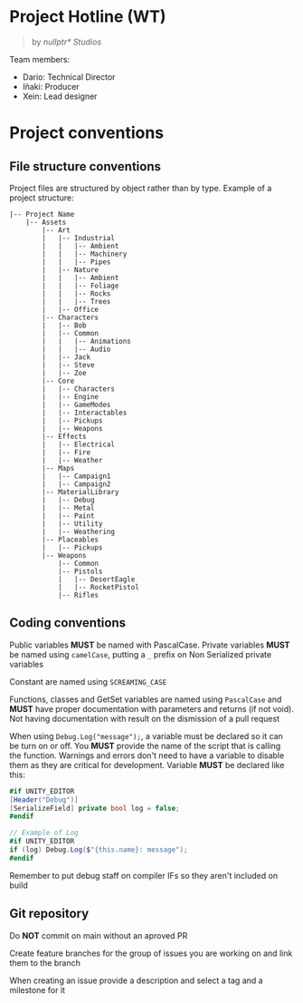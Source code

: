 # Project Hotline (WT)
> by _nullptr* Studios_

Team members:
- Dario: Technical Director
- Iñaki: Producer
- Xein: Lead designer

# Project conventions

## File structure conventions

Project files are structured by object rather than by type. Example of a project structure:
```
|-- Project Name
    |-- Assets
        |-- Art
        |   |-- Industrial
        |   |   |-- Ambient
        |   |   |-- Machinery
        |   |   |-- Pipes
        |   |-- Nature
        |   |   |-- Ambient
        |   |   |-- Foliage
        |   |   |-- Rocks
        |   |   |-- Trees
        |   |-- Office
        |-- Characters
        |   |-- Bob
        |   |-- Common
        |   |   |-- Animations
        |   |   |-- Audio
        |   |-- Jack
        |   |-- Steve
        |   |-- Zoe
        |-- Core
        |   |-- Characters
        |   |-- Engine
        |   |-- GameModes
        |   |-- Interactables
        |   |-- Pickups
        |   |-- Weapons
        |-- Effects
        |   |-- Electrical
        |   |-- Fire
        |   |-- Weather
        |-- Maps
        |   |-- Campaign1
        |   |-- Campaign2
        |-- MaterialLibrary
        |   |-- Debug
        |   |-- Metal
        |   |-- Paint
        |   |-- Utility
        |   |-- Weathering
        |-- Placeables
        |   |-- Pickups
        |-- Weapons
            |-- Common
            |-- Pistols
            |   |-- DesertEagle
            |   |-- RocketPistol
            |-- Rifles
```

## Coding conventions

Public variables **MUST** be named with PascalCase. Private variables **MUST** be named using `camelCase`, putting a `_` prefix on Non Serialized private variables

Constant are named using `SCREAMING_CASE`

Functions, classes and GetSet variables are named using `PascalCase` and **MUST** have proper documentation with parameters and returns (if not void). Not having documentation with result on the dismission of a pull request

When using `Debug.Log("message");`, a variable must be declared so it can be turn on or off. You **MUST** provide the name of the script that is calling the function. Warnings and errors don't need to have a variable to disable them as they are critical for development.
Variable **MUST** be declared like this: 
```csharp
#if UNITY_EDITOR
[Header("Debug")]
[SerializeField] private bool log = false;
#endif

// Example of Log
#if UNITY_EDITOR
if (log) Debug.Log($"{this.name}: message");
#endif
```
Remember to put debug staff on compiler IFs so they aren't included on build

## Git repository

Do **NOT** commit on main without an aproved PR

Create feature branches for the group of issues you are working on and link them to the branch

When creating an issue provide a description and select a tag and a milestone for it
